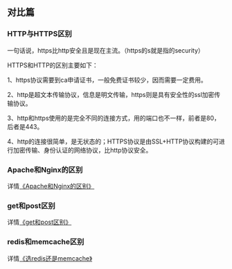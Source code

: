 ## 对比篇

### HTTP与HTTPS区别

一句话说，https比http安全且是现在主流。（https的s就是指的security）

HTTPS和HTTP的区别主要如下：

1、https协议需要到ca申请证书，一般免费证书较少，因而需要一定费用。

2、http是超文本传输协议，信息是明文传输，https则是具有安全性的ssl加密传输协议。

3、http和https使用的是完全不同的连接方式，用的端口也不一样，前者是80，后者是443。

4、http的连接很简单，是无状态的；HTTPS协议是由SSL+HTTP协议构建的可进行加密传输、身份认证的网络协议，比http协议安全。

### Apache和Nginx的区别
详情[《Apache和Nginx的区别》](./Apache和Nginx的区别.md)

### get和post区别
详情[《get和post区别》](./get和post的区别.md)

### redis和memcache区别
详情[《选redis还是memcache》](./redis和memcache区别.md)